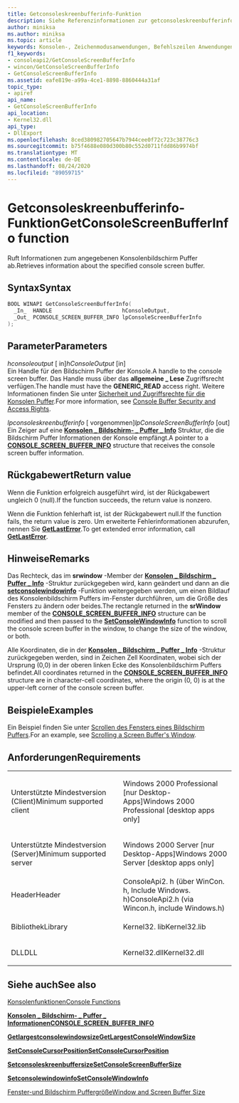 ```yaml
---
title: Getconsoleskreenbufferinfo-Funktion
description: Siehe Referenzinformationen zur getconsoleskreenbufferinfo-Funktion, die Informationen zum angegebenen Konsolenbildschirm Puffer abruft.
author: miniksa
ms.author: miniksa
ms.topic: article
keywords: Konsolen-, Zeichenmodusanwendungen, Befehlszeilen Anwendungen, Terminalanwendungen, Konsolen-API
f1_keywords:
- consoleapi2/GetConsoleScreenBufferInfo
- wincon/GetConsoleScreenBufferInfo
- GetConsoleScreenBufferInfo
ms.assetid: eafe819e-a99a-4ce1-8898-8860444a31af
topic_type:
- apiref
api_name:
- GetConsoleScreenBufferInfo
api_location:
- Kernel32.dll
api_type:
- DllExport
ms.openlocfilehash: 8ced380982705647b7944cee0f72c723c38776c3
ms.sourcegitcommit: b75f4688e080d300b80c552d0711fdd86b9974bf
ms.translationtype: MT
ms.contentlocale: de-DE
ms.lasthandoff: 08/24/2020
ms.locfileid: "89059715"
---
```

# <a name="getconsolescreenbufferinfo-function"></a><span data-ttu-id="15db4-104">Getconsoleskreenbufferinfo-Funktion</span><span class="sxs-lookup"><span data-stu-id="15db4-104">GetConsoleScreenBufferInfo function</span></span>


<span data-ttu-id="15db4-105">Ruft Informationen zum angegebenen Konsolenbildschirm Puffer ab.</span><span class="sxs-lookup"><span data-stu-id="15db4-105">Retrieves information about the specified console screen buffer.</span></span>

<a name="syntax"></a><span data-ttu-id="15db4-106">Syntax</span><span class="sxs-lookup"><span data-stu-id="15db4-106">Syntax</span></span>
------

```C
BOOL WINAPI GetConsoleScreenBufferInfo(
  _In_  HANDLE                      hConsoleOutput,
  _Out_ PCONSOLE_SCREEN_BUFFER_INFO lpConsoleScreenBufferInfo
);
```

<a name="parameters"></a><span data-ttu-id="15db4-107">Parameter</span><span class="sxs-lookup"><span data-stu-id="15db4-107">Parameters</span></span>
----------

<span data-ttu-id="15db4-108">*hconsoleoutput* \[ in\]</span><span class="sxs-lookup"><span data-stu-id="15db4-108">*hConsoleOutput* \[in\]</span></span>  
<span data-ttu-id="15db4-109">Ein Handle für den Bildschirm Puffer der Konsole.</span><span class="sxs-lookup"><span data-stu-id="15db4-109">A handle to the console screen buffer.</span></span> <span data-ttu-id="15db4-110">Das Handle muss über das **allgemeine \_ Lese** Zugriffsrecht verfügen.</span><span class="sxs-lookup"><span data-stu-id="15db4-110">The handle must have the **GENERIC\_READ** access right.</span></span> <span data-ttu-id="15db4-111">Weitere Informationen finden Sie unter [Sicherheit und Zugriffsrechte für die Konsolen Puffer](console-buffer-security-and-access-rights.md).</span><span class="sxs-lookup"><span data-stu-id="15db4-111">For more information, see [Console Buffer Security and Access Rights](console-buffer-security-and-access-rights.md).</span></span>

<span data-ttu-id="15db4-112">*lpconsoleskreenbufferinfo* \[ vorgenommen\]</span><span class="sxs-lookup"><span data-stu-id="15db4-112">*lpConsoleScreenBufferInfo* \[out\]</span></span>  
<span data-ttu-id="15db4-113">Ein Zeiger auf eine [**Konsolen \_ Bildschirm- \_ Puffer \_ Info**](console-screen-buffer-info-str.md) Struktur, die die Bildschirm Puffer Informationen der Konsole empfängt.</span><span class="sxs-lookup"><span data-stu-id="15db4-113">A pointer to a [**CONSOLE\_SCREEN\_BUFFER\_INFO**](console-screen-buffer-info-str.md) structure that receives the console screen buffer information.</span></span>

<a name="return-value"></a><span data-ttu-id="15db4-114">Rückgabewert</span><span class="sxs-lookup"><span data-stu-id="15db4-114">Return value</span></span>
------------

<span data-ttu-id="15db4-115">Wenn die Funktion erfolgreich ausgeführt wird, ist der Rückgabewert ungleich 0 (null).</span><span class="sxs-lookup"><span data-stu-id="15db4-115">If the function succeeds, the return value is nonzero.</span></span>

<span data-ttu-id="15db4-116">Wenn die Funktion fehlerhaft ist, ist der Rückgabewert null.</span><span class="sxs-lookup"><span data-stu-id="15db4-116">If the function fails, the return value is zero.</span></span> <span data-ttu-id="15db4-117">Um erweiterte Fehlerinformationen abzurufen, nennen Sie [**GetLastError**](https://msdn.microsoft.com/library/windows/desktop/ms679360).</span><span class="sxs-lookup"><span data-stu-id="15db4-117">To get extended error information, call [**GetLastError**](https://msdn.microsoft.com/library/windows/desktop/ms679360).</span></span>

<a name="remarks"></a><span data-ttu-id="15db4-118">Hinweise</span><span class="sxs-lookup"><span data-stu-id="15db4-118">Remarks</span></span>
-------

<span data-ttu-id="15db4-119">Das Rechteck, das im **srwindow** -Member der [**Konsolen \_ Bildschirm \_ Puffer \_ Info**](console-screen-buffer-info-str.md) -Struktur zurückgegeben wird, kann geändert und dann an die [**setconsolewindowinfo**](setconsolewindowinfo.md) -Funktion weitergegeben werden, um einen Bildlauf des Konsolenbildschirm Puffers im-Fenster durchführen, um die Größe des Fensters zu ändern oder beides.</span><span class="sxs-lookup"><span data-stu-id="15db4-119">The rectangle returned in the **srWindow** member of the [**CONSOLE\_SCREEN\_BUFFER\_INFO**](console-screen-buffer-info-str.md) structure can be modified and then passed to the [**SetConsoleWindowInfo**](setconsolewindowinfo.md) function to scroll the console screen buffer in the window, to change the size of the window, or both.</span></span>

<span data-ttu-id="15db4-120">Alle Koordinaten, die in der [**Konsolen \_ Bildschirm \_ Puffer \_ Info**](console-screen-buffer-info-str.md) -Struktur zurückgegeben werden, sind in Zeichen Zell Koordinaten, wobei sich der Ursprung (0,0) in der oberen linken Ecke des Konsolenbildschirm Puffers befindet.</span><span class="sxs-lookup"><span data-stu-id="15db4-120">All coordinates returned in the [**CONSOLE\_SCREEN\_BUFFER\_INFO**](console-screen-buffer-info-str.md) structure are in character-cell coordinates, where the origin (0, 0) is at the upper-left corner of the console screen buffer.</span></span>

<a name="examples"></a><span data-ttu-id="15db4-121">Beispiele</span><span class="sxs-lookup"><span data-stu-id="15db4-121">Examples</span></span>
--------

<span data-ttu-id="15db4-122">Ein Beispiel finden Sie unter [Scrollen des Fensters eines Bildschirm Puffers](scrolling-a-screen-buffer-s-window.md).</span><span class="sxs-lookup"><span data-stu-id="15db4-122">For an example, see [Scrolling a Screen Buffer's Window](scrolling-a-screen-buffer-s-window.md).</span></span>

<a name="requirements"></a><span data-ttu-id="15db4-123">Anforderungen</span><span class="sxs-lookup"><span data-stu-id="15db4-123">Requirements</span></span>
------------

<table>
<colgroup>
<col width="50%" />
<col width="50%" />
</colgroup>
<tbody>
<tr class="odd">
<td><p><span data-ttu-id="15db4-124">Unterstützte Mindestversion (Client)</span><span class="sxs-lookup"><span data-stu-id="15db4-124">Minimum supported client</span></span></p></td>
<td><p><span data-ttu-id="15db4-125">Windows 2000 Professional [nur Desktop-Apps]</span><span class="sxs-lookup"><span data-stu-id="15db4-125">Windows 2000 Professional [desktop apps only]</span></span></p></td>
</tr>
<tr class="even">
<td><p><span data-ttu-id="15db4-126">Unterstützte Mindestversion (Server)</span><span class="sxs-lookup"><span data-stu-id="15db4-126">Minimum supported server</span></span></p></td>
<td><p><span data-ttu-id="15db4-127">Windows 2000 Server [nur Desktop-Apps]</span><span class="sxs-lookup"><span data-stu-id="15db4-127">Windows 2000 Server [desktop apps only]</span></span></p></td>
</tr>
<tr class="odd">
<td><p><span data-ttu-id="15db4-128">Header</span><span class="sxs-lookup"><span data-stu-id="15db4-128">Header</span></span></p></td>
<td><span data-ttu-id="15db4-129">ConsoleApi2. h (über WinCon. h, Include Windows. h)</span><span class="sxs-lookup"><span data-stu-id="15db4-129">ConsoleApi2.h (via Wincon.h, include Windows.h)</span></span></td>
</tr>
<tr class="even">
<td><p><span data-ttu-id="15db4-130">Bibliothek</span><span class="sxs-lookup"><span data-stu-id="15db4-130">Library</span></span></p></td>
<td><span data-ttu-id="15db4-131">Kernel32. lib</span><span class="sxs-lookup"><span data-stu-id="15db4-131">Kernel32.lib</span></span></td>
</tr>
<tr class="odd">
<td><p><span data-ttu-id="15db4-132">DLL</span><span class="sxs-lookup"><span data-stu-id="15db4-132">DLL</span></span></p></td>
<td><span data-ttu-id="15db4-133">Kernel32.dll</span><span class="sxs-lookup"><span data-stu-id="15db4-133">Kernel32.dll</span></span></td>
</tr>
<tr class="even">
</tr>
<tr class="odd">
</tr>
<tr class="even">
</tr>
</tbody>
</table>

## <a name="span-idsee_alsospansee-also"></a><span data-ttu-id="15db4-134"><span id="see_also"></span>Siehe auch</span><span class="sxs-lookup"><span data-stu-id="15db4-134"><span id="see_also"></span>See also</span></span>


[<span data-ttu-id="15db4-135">Konsolenfunktionen</span><span class="sxs-lookup"><span data-stu-id="15db4-135">Console Functions</span></span>](console-functions.md)

[<span data-ttu-id="15db4-136">**Konsolen \_ Bildschirm- \_ Puffer \_ Informationen**</span><span class="sxs-lookup"><span data-stu-id="15db4-136">**CONSOLE\_SCREEN\_BUFFER\_INFO**</span></span>](console-screen-buffer-info-str.md)

[<span data-ttu-id="15db4-137">**Getlargestconsolewindowsize**</span><span class="sxs-lookup"><span data-stu-id="15db4-137">**GetLargestConsoleWindowSize**</span></span>](getlargestconsolewindowsize.md)

[<span data-ttu-id="15db4-138">**SetConsoleCursorPosition**</span><span class="sxs-lookup"><span data-stu-id="15db4-138">**SetConsoleCursorPosition**</span></span>](setconsolecursorposition.md)

[<span data-ttu-id="15db4-139">**Setconsoleskreenbuffersize**</span><span class="sxs-lookup"><span data-stu-id="15db4-139">**SetConsoleScreenBufferSize**</span></span>](setconsolescreenbuffersize.md)

[<span data-ttu-id="15db4-140">**Setconsolewindowinfo**</span><span class="sxs-lookup"><span data-stu-id="15db4-140">**SetConsoleWindowInfo**</span></span>](setconsolewindowinfo.md)

[<span data-ttu-id="15db4-141">Fenster-und Bildschirm Puffergröße</span><span class="sxs-lookup"><span data-stu-id="15db4-141">Window and Screen Buffer Size</span></span>](window-and-screen-buffer-size.md)

 

 




